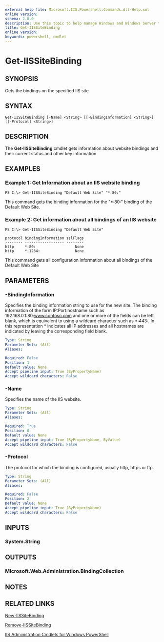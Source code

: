 ```yaml
---
external help file: Microsoft.IIS.Powershell.Commands.dll-Help.xml
online version: 
schema: 2.0.0
description: Use this topic to help manage Windows and Windows Server technologies with Windows PowerShell.
title: Get-IISSiteBinding
online version: 
keywords: powershell, cmdlet
---
```


# Get-IISSiteBinding

## SYNOPSIS
Gets the bindings on the specified IIS site.

## SYNTAX

```
Get-IISSiteBinding [-Name] <String> [[-BindingInformation] <String>] [[-Protocol] <String>]
```

## DESCRIPTION
The **Get-IISSiteBinding** cmdlet gets information about website bindings and their current status and other key information. 

## EXAMPLES

### Example 1: Get Information about an IIS website binding
```
PS C:\> Get-IISSiteBinding "Default Web Site" "*:80:" 
```

This command gets the binding information for the "*:80:" binding of the Default Web Site.

### Example 2: Get information about all bindings of an IIS website
```
PS C:\> Get-IISSiteBinding "Default Web Site"

protocol bindingInformation sslFlags
-------- ------------------ --------
http     *:80:                  None
http     *:1234:                None
```

This command gets all configuration information about all bindings of the Default Web Site

## PARAMETERS

### -BindingInformation
Specifies the binding information string to use for the new site. The binding information of the form 
IP:Port:hostname such as 192.168.0.1:80:www.contoso.com and one or more of the fields can be left blank, which 
is equivalent to using a wildcard character such as *:443:. In this representation *  indicates all IP 
addresses and all hostnames are indicated by leaving the corresponding field blank.

```yaml
Type: String
Parameter Sets: (All)
Aliases: 

Required: False
Position: 1
Default value: None
Accept pipeline input: True (ByPropertyName)
Accept wildcard characters: False
```

### -Name
Specifies the name of the IIS website.

```yaml
Type: String
Parameter Sets: (All)
Aliases: 

Required: True
Position: 0
Default value: None
Accept pipeline input: True (ByPropertyName, ByValue)
Accept wildcard characters: False
```

### -Protocol
The protocol for which the binding is configured, usually http, https or ftp.

```yaml
Type: String
Parameter Sets: (All)
Aliases: 

Required: False
Position: 2
Default value: None
Accept pipeline input: True (ByPropertyName)
Accept wildcard characters: False
```

## INPUTS

### System.String


## OUTPUTS

### Microsoft.Web.Administration.BindingCollection

## NOTES

## RELATED LINKS

[New-IISSiteBinding](./new-iissitebinding.md)

[Remove-IISSiteBinding](./remove-iissitebinding.md)

[IIS Administration Cmdlets for Windows PowerShell](./iisadministration.md)

